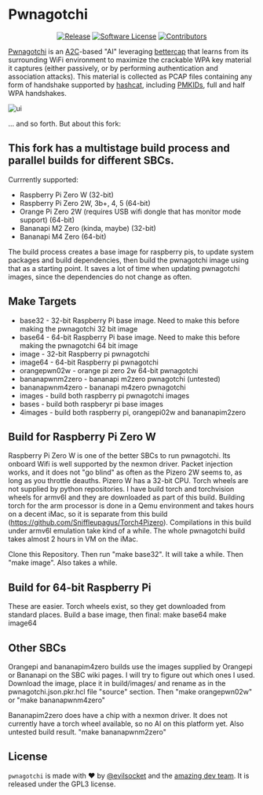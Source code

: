 # Pwnagotchi

<p align="center">
    <a href="https://github.com/Sniffleupagus/pwnagotchi-snflpgs/releases/latest"><img alt="Release" src="https://img.shields.io/github/release/evilsocket/pwnagotchi.svg?style=flat-square"></a>
    <a href="https://github.com/Sniffleupagus/pwnagotchi-snflpgs/blob/master/LICENSE.md"><img alt="Software License" src="https://img.shields.io/badge/license-GPL3-brightgreen.svg?style=flat-square"></a>
    <a href="https://github.com/Sniffleupagus/pwnagotchi-snflpgs/graphs/contributors"><img alt="Contributors" src="https://img.shields.io/github/contributors/evilsocket/pwnagotchi"/></a>
</p>

[Pwnagotchi](https://pwnagotchi.ai/) is an [A2C](https://hackernoon.com/intuitive-rl-intro-to-advantage-actor-critic-a2c-4ff545978752)-based "AI" leveraging [bettercap](https://www.bettercap.org/) that learns from its surrounding WiFi environment to maximize the crackable WPA key material it captures (either passively, or by performing authentication and association attacks). This material is collected as PCAP files containing any form of handshake supported by [hashcat](https://hashcat.net/hashcat/), including [PMKIDs](https://www.evilsocket.net/2019/02/13/Pwning-WiFi-networks-with-bettercap-and-the-PMKID-client-less-attack/), 
full and half WPA handshakes.

![ui](https://i.imgur.com/X68GXrn.png)

... and so forth.  But about this fork:

## This fork has a multistage build process and parallel builds for different SBCs.
Currrently supported:
- Raspberry Pi Zero W (32-bit)
- Raspberry Pi Zero 2W, 3b+, 4, 5 (64-bit)
- Orange Pi Zero 2W (requires USB wifi dongle that has monitor mode support) (64-bit)
- Bananapi M2 Zero (kinda, maybe) (32-bit)
- Bananapi M4 Zero (64-bit)
  
The build process creates a base image for raspberry pis, to update system packages and build dependencies, then build the pwnagotchi image using that as a starting point. It saves a lot of time when updating pwnagotchi images, since the dependencies do not change as often.

## Make Targets
- base32 - 32-bit Raspberry Pi base image. Need to make this before making the pwnagotchi 32 bit image
- base64 - 64-bit Raspberry Pi base image. Need to make this before making the pwnagotchi 64 bit image
- image - 32-bit Raspberry pi pwnagotchi
- image64 - 64-bit Raspberry pi pwnagotchi
- orangepwn02w - orange pi zero 2w 64-bit pwnagotchi
- bananapwnm2zero - bananapi m2zero pwnagotchi (untested)
- bananapwnm4zero - bananapi m4zero pwnagotchi
- images - build both raspberry pi pwnagotchi images
- bases - build both raspberyr pi base images
- 4images - build both raspberry pi, orangepi02w and bananapim2zero

## Build for Raspberry Pi Zero W
Raspberry Pi Zero W is one of the better SBCs to run pwnagotchi. Its onboard Wifi is well supported by the nexmon driver. Packet injection works, and it does not "go blind" as often as the Pizero 2W seems to, as long as you throttle deauths. Pizero W has a 32-bit CPU. Torch wheels are not supplied by python repositories. I have build torch and torchvision wheels for armv6l and they are downloaded as part of this build. Building torch for the arm processor is done in a Qemu environment and takes hours on a decent iMac, so it is separate from this build (https://github.com/Sniffleupagus/Torch4Pizero). Compilations in this build under armv6l emulation take kind of a while. The whole pwnagotchi build takes almost 2 hours in VM on the iMac.

Clone this Repository. Then run "make base32". It will take a while.  Then "make image". Also takes a while.

## Build for 64-bit Raspberry Pi
These are easier.  Torch wheels exist, so they get downloaded from standard places. Build a base image, then final:
    make base64
    make image64

## Other SBCs
Orangepi and bananapim4zero builds use the images supplied by Orangepi or Bananapi on the SBC wiki pages. I will try to figure out which ones I used. Download the image, place it in build/images/ and rename as in the pwnagotchi.json.pkr.hcl file "source" section.  Then "make orangepwn02w" or "make bananapwnm4zero"

Bananapim2zero does have a chip with a nexmon driver. It does not currently have a torch wheel available, so no AI on this platform yet. Also untested build result. "make bananapwnm2zero"



## License

`pwnagotchi` is made with ♥  by [@evilsocket](https://twitter.com/evilsocket) and the [amazing dev team](https://github.com/evilsocket/pwnagotchi/graphs/contributors). It is released under the GPL3 license.
